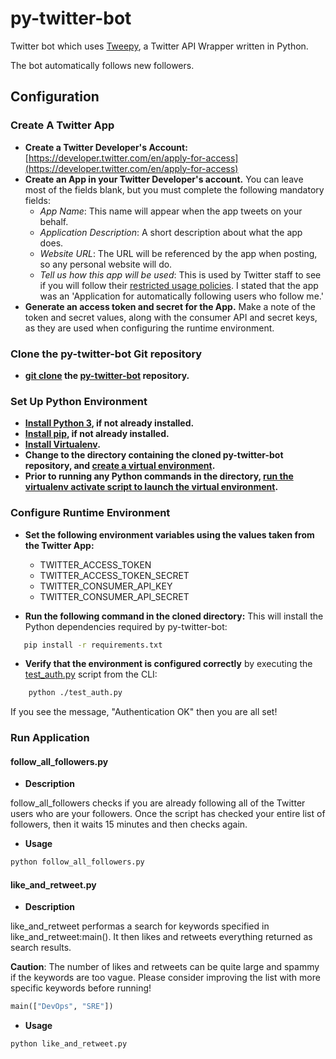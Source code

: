# py-twitter-bot

Twitter bot which uses [Tweepy](https://github.com/tweepy/Tweepy), a Twitter API Wrapper written in Python.

The bot automatically follows new followers.

## Configuration

### Create A Twitter App

* **Create a Twitter Developer's Account:** [https://developer.twitter.com/en/apply-for-access](https://developer.twitter.com/en/apply-for-access)
* **Create an App in your Twitter Developer's account.** You can leave most of the fields blank, but you must complete the following mandatory fields:
  * _App Name_: This name will appear when the app tweets on your behalf.
  * _Application Description_: A short description about what the app does.
  * _Website URL_: The URL will be referenced by the app when posting, so any personal website will do.
  * _Tell us how this app will be used_: This is used by Twitter staff to see if you will follow their [restricted usage policies](https://developer.twitter.com/en/developer-terms/more-on-restricted-use-cases). I stated that the app was an 'Application for automatically following users who follow me.'
* **Generate an access token and secret for the App.** Make a note of the token and secret values, along with the consumer API and secret keys, as they are used when configuring the runtime environment.

### Clone the py-twitter-bot Git repository

* **[git clone](https://git-scm.com/docs/git-clone) the [py-twitter-bot](https://github.com/james-flynn-ie/py-twitter-bot) repository.**

### Set Up Python Environment

* **[Install Python 3](https://www.python.org/downloads/), if not already installed.**
* **[Install pip](https://pip.pypa.io/en/stable/installing/#installing-with-get-pip-py), if not already installed.**
* **[Install Virtualenv](https://packaging.python.org/guides/installing-using-pip-and-virtual-environments/).**
* **Change to the directory containing the cloned py-twitter-bot repository, and [create a virtual environment](https://packaging.python.org/guides/installing-using-pip-and-virtual-environments/#creating-a-virtual-environment).**
* **Prior to running any Python commands in the directory, [run the virtualenv activate script to launch the virtual environment](https://packaging.python.org/guides/installing-using-pip-and-virtual-environments/#activating-a-virtual-environment).**

### Configure Runtime Environment

* **Set the following environment variables using the values taken from the Twitter App:**
  * TWITTER_ACCESS_TOKEN
  * TWITTER_ACCESS_TOKEN_SECRET
  * TWITTER_CONSUMER_API_KEY
  * TWITTER_CONSUMER_API_SECRET

* **Run the following command in the cloned directory:** This will install the Python dependencies required by py-twitter-bot:

```bash
   pip install -r requirements.txt
```

* **Verify that the environment is configured correctly** by executing the [test_auth.py](https://github.com/james-flynn-ie/py-twitter-bot/blob/master/test_auth.py) script from the CLI:

```bash
    python ./test_auth.py
```

If you see the message, "Authentication OK" then you are all set!

### Run Application

#### follow_all_followers.py

* **Description**

follow_all_followers checks if you are already following all of the Twitter users who are your followers. Once the script has checked your entire list of followers, then it waits 15 minutes and then checks again.

* **Usage**

```bash
python follow_all_followers.py
```

#### like_and_retweet.py

* **Description**

like_and_retweet performas a search for keywords specified in like_and_retweet:main(). It then likes and retweets everything returned as search results.

**Caution**: The number of likes and retweets can be quite large and spammy if the keywords are too vague. Please consider improving the list with more specific keywords before running!

```python
main(["DevOps", "SRE"])
```

* **Usage**

```bash
python like_and_retweet.py
```

